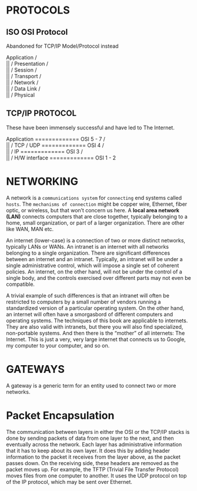 # PROTOCOLS

## ISO OSI Protocol
Abandoned for TCP/IP Model/Protocol instead

Application
    /\
    ||
    \/
Presentation
    /\
    ||
    \/
Session
    /\
    ||
    \/
Transport
    /\
    ||
    \/
Network
    /\
    ||
    \/
Data Link
    /\
    ||
    \/
Physical


## TCP/IP PROTOCOL

These have been immensely successful and have led to The Internet.

Application  ============= OSI 5 - 7
    /\
    ||
    \/
TCP / UDP  ============= OSI 4
    /\
    ||
    \/
    IP  ============= OSI 3
    /\
    ||
    \/
H/W interface ============= OSI 1 - 2

# NETWORKING

A network is a `communications system` for `connecting` end systems called `hosts`. The `mechanisms of connection` might be copper wire, Ethernet, fiber optic, or wireless, but that won’t concern us here. A **local area network (LAN)** connects computers that are close together, typically belonging to a home, small organization, or part of a larger organization. There are other like WAN, MAN etc.

An internet (lower-case) is a connection of two or more distinct networks, typically LANs or WANs. An intranet is an internet with all networks belonging to a single organization.
There are significant differences between an internet and an intranet. Typically, an intranet will be under a single administrative control, which will impose a single set of coherent policies. An internet, on the other hand, will not be under the control of a single body, and the controls exercised over different parts may not even be compatible.

A trivial example of such differences is that an intranet will often be restricted to computers by a small number of vendors running a standardized version of a particular operating system. On the other hand, an internet will often have a smorgasbord of different computers and operating systems.
The techniques of this book are applicable to internets. They are also valid with intranets, but there you will also find specialized, non-portable systems.
And then there is the “mother” of all internets: The Internet. This is just a very, very large internet that connects us to Google, my computer to your computer, and so on.


# GATEWAYS

A gateway is a generic term for an entity used to connect two or more networks.


# Packet Encapsulation


The communication between layers in either the OSI or the TCP/IP stacks is done by sending packets of data from one layer to the next, and then eventually across the network. Each layer has administrative information that it has to keep about its own layer. It does this by adding header information to the packet it receives from the layer above, as the packet passes down. On the receiving side, these headers are removed as the packet moves up.
For example, the TFTP (Trivial File Transfer Protocol) moves files from one computer to another. It uses the UDP protocol on top of the IP protocol, which may be sent over Ethernet. 


